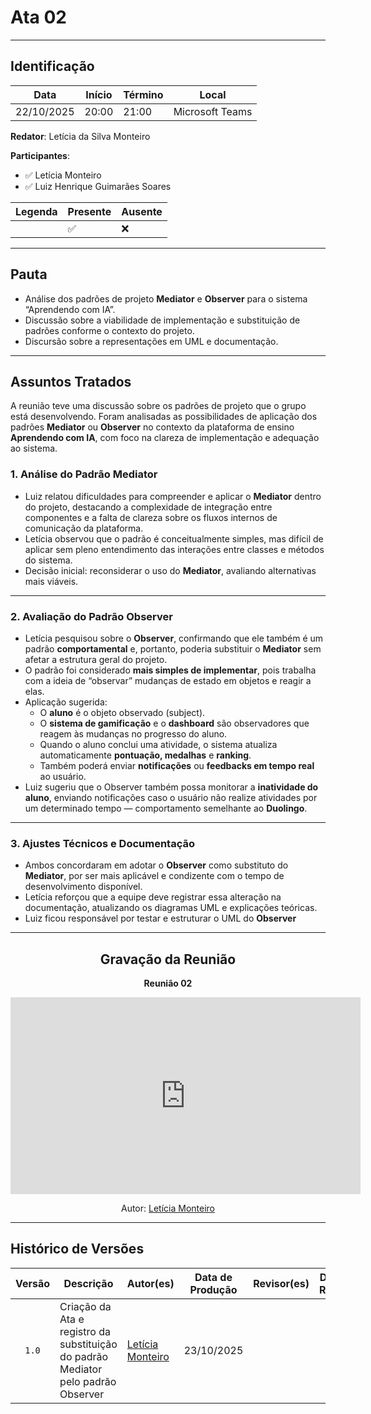 # Ata 02

---

## Identificação

| Data       | Início | Término | Local           |
| ---------- | ------ | ------- | --------------- |
| 22/10/2025 | 20:00  | 21:00   | Microsoft Teams |

**Redator**: Letícia da Silva Monteiro  

**Participantes**:

* ✅  Letícia Monteiro  
* ✅  Luiz Henrique Guimarães Soares  

| Legenda | Presente | Ausente |
| ------- | -------- | ------- |
|         | ✅        | ❌       |

---

## Pauta

* Análise dos padrões de projeto **Mediator** e **Observer** para o sistema “Aprendendo com IA”.  
* Discussão sobre a viabilidade de implementação e substituição de padrões conforme o contexto do projeto.  
* Discursão sobre a representações em UML e documentação.  

---

## Assuntos Tratados

A reunião teve uma discussão sobre os padrões de projeto que o grupo está desenvolvendo. Foram analisadas as possibilidades de aplicação dos padrões **Mediator** ou **Observer** no contexto da plataforma de ensino **Aprendendo com IA**, com foco na clareza de implementação e adequação ao sistema.

### **1. Análise do Padrão Mediator**
- Luiz relatou dificuldades para compreender e aplicar o **Mediator** dentro do projeto, destacando a complexidade de integração entre componentes e a falta de clareza sobre os fluxos internos de comunicação da plataforma.  
- Letícia observou que o padrão é conceitualmente simples, mas difícil de aplicar sem pleno entendimento das interações entre classes e métodos do sistema.  
- Decisão inicial: reconsiderar o uso do **Mediator**, avaliando alternativas mais viáveis.

---

### **2. Avaliação do Padrão Observer**
- Letícia pesquisou sobre o **Observer**, confirmando que ele também é um padrão **comportamental** e, portanto, poderia substituir o **Mediator** sem afetar a estrutura geral do projeto.  
- O padrão foi considerado **mais simples de implementar**, pois trabalha com a ideia de “observar” mudanças de estado em objetos e reagir a elas.  
- Aplicação sugerida:
  - O **aluno** é o objeto observado (subject).  
  - O **sistema de gamificação** e o **dashboard** são observadores que reagem às mudanças no progresso do aluno.  
  - Quando o aluno conclui uma atividade, o sistema atualiza automaticamente **pontuação, medalhas** e **ranking**.  
  - Também poderá enviar **notificações** ou **feedbacks em tempo real** ao usuário.  
- Luiz sugeriu que o Observer também possa monitorar a **inatividade do aluno**, enviando notificações caso o usuário não realize atividades por um determinado tempo — comportamento semelhante ao **Duolingo**.  

---

### **3. Ajustes Técnicos e Documentação** 
- Ambos concordaram em adotar o **Observer** como substituto do **Mediator**, por ser mais aplicável e condizente com o tempo de desenvolvimento disponível.  
- Letícia reforçou que a equipe deve registrar essa alteração na documentação, atualizando os diagramas UML e explicações teóricas.  
- Luiz ficou responsável por testar e estruturar o UML do **Observer** 

---

<div align="center">

## Gravação da Reunião

**Reunião 02**

<iframe width="560" height="315" src="https://www.youtube.com/embed/qJMkPi1N4uM?si=enDVvo7N70LllYUN" title="YouTube video player" frameborder="0" allow="accelerometer; autoplay; clipboard-write; encrypted-media; gyroscope; picture-in-picture; web-share" referrerpolicy="strict-origin-when-cross-origin" allowfullscreen></iframe>

<p>Autor: <a href="https://github.com/LeticiaMonteiroo">Letícia Monteiro</a></p>
</div>

---

## Histórico de Versões

| Versão | Descrição                                                        | Autor(es)                                              | Data de Produção | Revisor(es) | Data de Revisão | Incremento do Revisor |
| :----: | ---------------------------------------------------------------- | ------------------------------------------------------ | :--------------: | ----------- | :-------------: | :-------------------: |
|  `1.0` | Criação da Ata e registro da substituição do padrão Mediator pelo padrão Observer | [Letícia Monteiro](https://github.com/LeticiaMonteiroo)  |    23/10/2025    |             |                 |                       |
